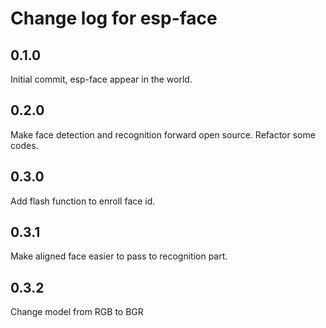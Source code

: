 # Change log for esp-face

## 0.1.0
Initial commit, esp-face appear in the world.

## 0.2.0
Make face detection and recognition forward open source.
Refactor some codes.

## 0.3.0
Add flash function to enroll face id.

## 0.3.1
Make aligned face easier to pass to recognition part.

## 0.3.2
Change model from RGB to BGR
